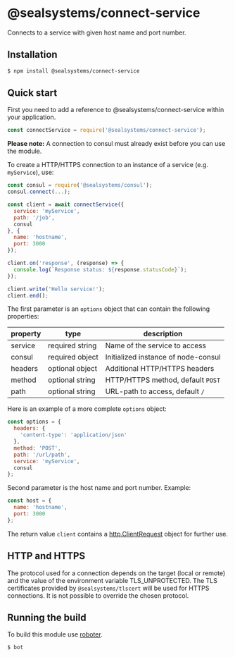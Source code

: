 # @sealsystems/connect-service


Connects to a service with given host name and port number.

## Installation

```bash
$ npm install @sealsystems/connect-service
```

## Quick start

First you need to add a reference to @sealsystems/connect-service within your application.

```javascript
const connectService = require('@sealsystems/connect-service');
```

**Please note:** A connection to consul must already exist before you can use the module.

To create a HTTP/HTTPS connection to an instance of a service (e.g. `myService`), use:

```javascript
const consul = require('@sealsystems/consul');
consul.connect(...);

const client = await connectService({
  service: 'myService',
  path: '/job',
  consul
}, {
  name: 'hostname',
  port: 3000
});

client.on('response', (response) => {
  console.log(`Response status: ${response.statusCode}`);
});

client.write('Hello service!');
client.end();
```

The first parameter is an `options` object that can contain the following properties:

| property  | type            | description                         |
|-----------|-----------------|-------------------------------------|
| service   | required string | Name of the service to access       |
| consul    | required object | Initialized instance of node-consul |
| headers   | optional object | Additional HTTP/HTTPS headers       |
| method    | optional string | HTTP/HTTPS method, default `POST`   |
| path      | optional string | URL-path to access, default `/`     |

Here is an example of a more complete `options` object:

```javascript
const options = {
  headers: {
    'content-type': 'application/json'
  },
  method: 'POST',
  path: '/url/path',
  service: 'myService',
  consul
};
```

Second parameter is the host name and port number. Example:

```javascript
const host = {
  name: 'hostname',
  port: 3000
};
```

The return value `client` contains a [http.ClientRequest](https://nodejs.org/api/http.html#http_class_http_clientrequest) object for further use.

## HTTP and HTTPS

The protocol used for a connection depends on the target (local or remote) and the value of the environment variable TLS_UNPROTECTED. The TLS certificates provided by `@sealsystems/tlscert` will be used for HTTPS connections. It is not possible to override the chosen protocol.

## Running the build

To build this module use [roboter](https://www.npmjs.com/package/roboter).

```bash
$ bot
```

